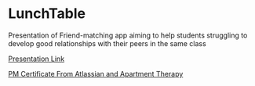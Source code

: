 # LunchTable
 Presentation of Friend-matching app aiming to help students struggling to develop good relationships with their peers in the same class
 
 [Presentation Link](https://github.com/ahmedaalsubai/LunchTable/files/7025818/AOT_PM_Presentation.pdf)
 
 [PM Certificate From Atlassian and Apartment Therapy](https://github.com/ahmedaalsubai/LunchTable/files/7025819/Ahmed.Certificate.2.pdf)

